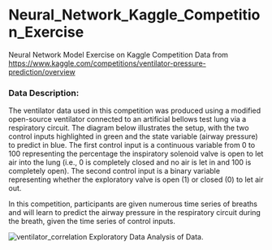 # Neural_Network_Kaggle_Competition_Exercise
Neural Network Model Exercise on Kaggle Competition Data from https://www.kaggle.com/competitions/ventilator-pressure-prediction/overview
<h3>Data Description:</h3>
The ventilator data used in this competition was produced using a modified open-source ventilator connected to an artificial bellows test lung via a respiratory circuit. The diagram below illustrates the setup, with the two control inputs highlighted in green and the state variable (airway pressure) to predict in blue. The first control input is a continuous variable from 0 to 100 representing the percentage the inspiratory solenoid valve is open to let air into the lung (i.e., 0 is completely closed and no air is let in and 100 is completely open). The second control input is a binary variable representing whether the exploratory valve is open (1) or closed (0) to let air out.

In this competition, participants are given numerous time series of breaths and will learn to predict the airway pressure in the respiratory circuit during the breath, given the time series of control inputs.

![ventilator_correlation](https://github.com/khixson1/Neural_Network_Kaggle_Competition_Exercise/assets/8357088/74cbf704-f640-44b4-9c9f-ed2cbfea54c3)
Exploratory Data Analysis of Data.

